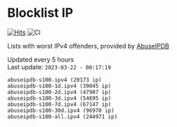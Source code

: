 # Blocklist IP

[![Hits](https://hits.seeyoufarm.com/api/count/incr/badge.svg?url=https%3A%2F%2Fgithub.com%2Fborestad%2Fblocklist-ip%2F&count_bg=%2379C83D&title_bg=%23555555&icon=&icon_color=%23E7E7E7&title=hits&edge_flat=false)](https://hits.seeyoufarm.com)  ![CI](https://img.shields.io/github/workflow/status/borestad/blocklist-ip/CI?style=flat-square)

Lists with worst IPv4 offenders, provided by [AbuseIPDB](https://www.abuseipdb.com/)

<!-- FOOTER-PLACEHOLDER -->
Updated every 5 hours<br>
Last update: `2023-03-22 - 00:17:19`
```
abuseipdb-s100.ipv4 (20173 ip)
abuseipdb-s100-1d.ipv4 (39045 ip)
abuseipdb-s100-2d.ipv4 (47907 ip)
abuseipdb-s100-3d.ipv4 (54695 ip)
abuseipdb-s100-7d.ipv4 (67147 ip)
abuseipdb-s100-30d.ipv4 (96970 ip)
abuseipdb-s100-all.ipv4 (244971 ip)
```
